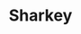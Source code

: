 ---
draft: false
title: Sharkey
content:
  id: sharkey
  name: Sharkey
  logo: /images/applications/fediverse/sharkey/logo.png
  website: https://docs.joinsharkey.org/docs/getting-started/overview/
  iframe_website: /website-iframe/applications/fediverse/sharkey
  dashboardImage: /images/applications/fediverse/sharkey/screenshot-1.png
  short_description: "Sharkey is an open source, decentralized social media platform that's free forever!"
  description: Sharkey is a Misskey fork following upstream changes when possible, with added features. Like any other ActivityPub software Sharkey can interface with the thousands of servers that form the fediverse, an interconnected social network, working in tandem with software such as Akkoma, Mastodon, Pixelfed and many more.
  features:
    - title: ActivityPub support
      description: Not on Sharkey? No problem! Not only can Sharkey instances talk to each other, but you can make friends with people on other networks like Mastodon and Pixelfed!
    - title: Federated Backgrounds and Music status
      description: You can add a background to your profile as well as a music status via ListenBrainz, show everyone what music you are currently listening to
    - title: Mastodon API
      description: Sharkey implements the Mastodon API unlike normal Misskey
    - title: Rich Web UI
      description: Sharkey has a rich and easy to use Web UI! It is highly customizable, from changing the layout and adding widgets to making custom themes. Furthermore, plugins can be created using AiScript, an original programming language.
  screenshots:
    - /images/applications/fediverse/sharkey/screenshot-1.png
    - /images/applications/fediverse/sharkey/screenshot-2.png
---